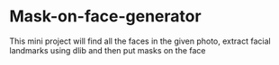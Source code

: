# Mask-on-face-generator
This mini project will find all the faces in the given photo, extract facial landmarks using dlib and then put masks on the face 
